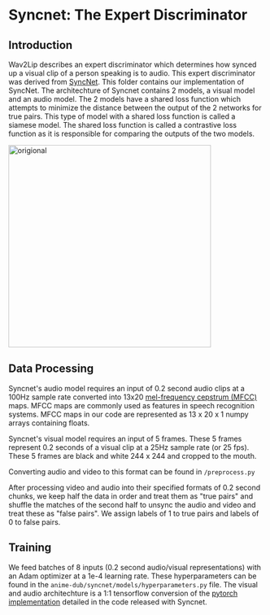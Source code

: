 # Syncnet: The Expert Discriminator

## Introduction

Wav2Lip describes an expert discriminator which determines how synced up a visual clip of a person speaking is to audio. This expert discriminator was derived from [SyncNet](https://www.robots.ox.ac.uk/~vgg/publications/2016/Chung16a/chung16a.pdf). This folder contains our implementation of SyncNet. The architechture of Syncnet contains 2 models, a visual model and an audio model. The 2 models have a shared loss function which attempts to minimize the distance between the output of the 2 networks for true pairs. This type of model with a shared loss function is called a siamese model. The shared loss function is called a contrastive loss function as it is responsible for comparing the outputs of the two models.

<img width="398" alt="origional" src="https://user-images.githubusercontent.com/70986035/114319372-3c00c500-9adf-11eb-9389-3c415fcef3a5.png">

## Data Processing

Syncnet's audio model requires an input of 0.2 second audio clips at a 100Hz sample rate converted into 13x20 [mel-frequency cepstrum (MFCC)](https://en.wikipedia.org/wiki/Mel-frequency_cepstrum) maps. MFCC maps are commonly used as features in speech recognition systems. MFCC maps in our code are represented as 13 x 20 x 1 numpy arrays containing floats.

Syncnet's visual model requires an input of 5 frames. These 5 frames represent 0.2 seconds of a visual clip at a 25Hz sample rate (or 25 fps). These 5 frames are black and white 244 x 244 and cropped to the mouth.

Converting audio and video to this format can be found in `/preprocess.py`

After processing video and audio into their specified formats of 0.2 second chunks, we keep half the data in order and treat them as "true pairs" and shuffle the matches of the second half to unsync the audio and video and treat these as "false pairs". We assign labels of 1 to true pairs and labels of 0 to false pairs.

## Training

We feed batches of 8 inputs (0.2 second audio/visual representations) with an Adam optimizer at a 1e-4 learning rate. These hyperparameters can be found in the `anime-dub/syncnet/models/hyperparameters.py` file. The visual and audio architechture is a 1:1 tensorflow conversion of the [pytorch implementation](https://github.com/joonson/syncnet_python/blob/master/SyncNetModel.py) detailed in the code released with Syncnet.

